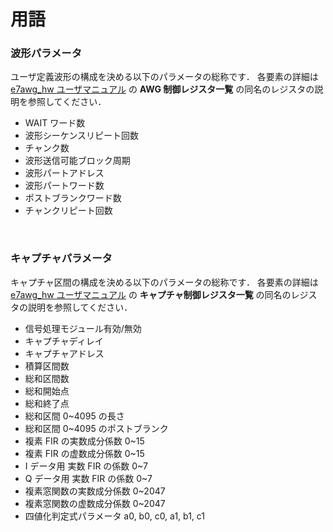 # 用語

### 波形パラメータ

ユーザ定義波形の構成を決める以下のパラメータの総称です．
各要素の詳細は [e7awg_hw ユーザマニュアル](https://github.com/e-trees/e7awg_sw/tree/main/manuals) の **AWG 制御レジスタ一覧** の同名のレジスタの説明を参照してください．

- WAIT ワード数
- 波形シーケンスリピート回数
- チャンク数
- 波形送信可能ブロック周期
- 波形パートアドレス
- 波形パートワード数
- ポストブランクワード数
- チャンクリピート回数

<br>

### キャプチャパラメータ

キャプチャ区間の構成を決める以下のパラメータの総称です．
各要素の詳細は [e7awg_hw ユーザマニュアル](https://github.com/e-trees/e7awg_sw/tree/main/manuals) の **キャプチャ制御レジスタ一覧** の同名のレジスタの説明を参照してください．

- 信号処理モジュール有効/無効
- キャプチャディレイ
- キャプチャアドレス
- 積算区間数
- 総和区間数
- 総和開始点
- 総和終了点
- 総和区間 0~4095 の長さ
- 総和区間 0~4095 のポストブランク
- 複素 FIR の実数成分係数 0~15
- 複素 FIR の虚数成分係数 0~15
- I データ用 実数 FIR の係数 0~7
- Q データ用 実数 FIR の係数 0~7
- 複素窓関数の実数成分係数 0~2047
- 複素窓関数の虚数成分係数 0~2047
- 四値化判定式パラメータ a0, b0, c0, a1, b1, c1
